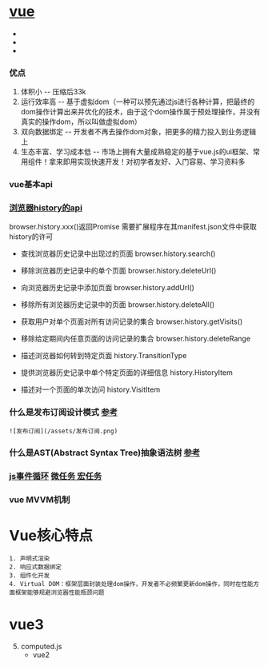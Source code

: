 # [vue](https://github.com/vuejs/vue)

- 
- 
- 

### 优点
1. 体积小 -- 压缩后33k
2. 运行效率高 -- 基于虚拟dom（一种可以预先通过js进行各种计算，把最终的dom操作计算出来并优化的技术，由于这个dom操作属于预处理操作，并没有真实的操作dom，所以叫做虚拟dom）
3. 双向数据绑定 -- 开发者不再去操作dom对象，把更多的精力投入到业务逻辑上
4. 生态丰富、学习成本低 -- 市场上拥有大量成熟稳定的基于vue.js的ui框架、常用组件！拿来即用实现快速开发！对初学者友好、入门容易、学习资料多

### vue基本api

### [浏览器history的api](https://developer.mozilla.org/zh-CN/docs/Mozilla/Add-ons/WebExtensions/API/history)

browser.history.xxx()返回Promise
需要扩展程序在其manifest.json文件中获取history的许可
- 查找浏览器历史记录中出现过的页面
    browser.history.search()
- 移除浏览器历史记录中的单个页面
    browser.history.deleteUrl()
- 向浏览器历史记录中添加页面
    browser.history.addUrl()
- 移除所有浏览器历史记录中的页面
    browser.history.deleteAll()

- 获取用户对单个页面对所有访问记录的集合
    browser.history.getVisits()
- 移除给定期间内任意页面的访问记录的集合
    browser.history.deleteRange

- 描述浏览器如何转到特定页面
    history.TransitionType
- 提供浏览器历史记录中单个特定页面的详细信息
    history.HistoryItem
- 描述对一个页面的单次访问
    history.VisitItem


### 什么是发布订阅设计模式 [参考](https://blog.csdn.net/ZZB_Bin/article/details/80229456)
    
    ![发布订阅](/assets/发布订阅.png)

### 什么是AST(Abstract Syntax Tree)抽象语法树 [参考](https://zhuanlan.zhihu.com/p/32189701)


### [js事件循环](https://developer.mozilla.org/zh-CN/docs/Web/JavaScript/EventLoop) [微任务 宏任务](https://developer.mozilla.org/zh-CN/docs/Web/API/HTML_DOM_API/Microtask_guide)



### vue MVVM机制


 

# Vue核心特点
    1. 声明式渲染
    2. 响应式数据绑定
    3. 组件化开发
    4. Virtual DOM：框架层面封装处理dom操作，开发者不必频繁更新dom操作，同时在性能方面框架能够规避浏览器性能瓶颈问题

# vue3
5. computed.js
    - vue2 